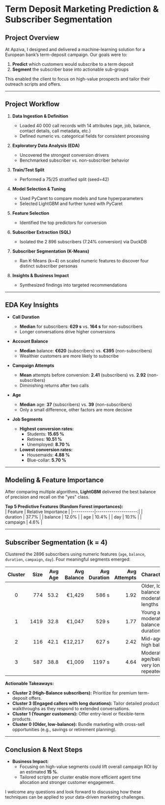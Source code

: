 # Term Deposit Marketing Prediction & Subscriber Segmentation

##  Project Overview  
At Apziva, I designed and delivered a machine-learning solution for a European bank’s term-deposit campaign. Our goals were to:

1. **Predict** which customers would subscribe to a term deposit  
2. **Segment** the subscriber base into actionable sub-groups  

This enabled the client to focus on high-value prospects and tailor their outreach scripts and offers.

---

## Project Workflow  
1. **Data Ingestion & Definition**  
   - Loaded 40 000 call records with 14 attributes (age, job, balance, contact details, call metadata, etc.)  
   - Defined numeric vs. categorical fields for consistent processing  

2. **Exploratory Data Analysis (EDA)**  
   - Uncovered the strongest conversion drivers  
   - Benchmarked subscriber vs. non-subscriber behavior  

3. **Train/Test Split**  
   - Performed a 75/25 stratified split (seed=42)

4. **Model Selection & Tuning**  
   - Used PyCaret to compare models and tune hyperparameters  
   - Selected LightGBM and further tuned with PyCaret 

5. **Feature Selection**  
   - Identified the top predictors for conversion  

6. **Subscriber Extraction (SQL)**  
   - Isolated the 2 896 subscribers (7.24% conversion) via DuckDB  

7. **Subscriber Segmentation (K-Means)**  
   - Ran K-Means (k=4) on scaled numeric features to discover four distinct subscriber personas  

8. **Insights & Business Impact**  
   - Synthesized findings into targeted recommendations  

---

## EDA Key Insights  
- **Call Duration**  
  - **Median** for subscribers: **629 s** vs. **164 s** for non-subscribers  
  - Longer conversations drive higher conversions  

- **Account Balance**  
  - **Median** balance: **€620** (subscribers) vs. **€395** (non-subscribers)  
  - Wealthier customers are more likely to subscribe  

- **Campaign Attempts**  
  - **Mean** attempts before conversion: **2.41** (subscribers) vs. **2.92** (non-subscribers)  
  - Diminishing returns after two calls  

- **Age**  
  - **Median** age: **37** (subscribers) vs. **39** (non-subscribers)  
  - Only a small difference, other factors are more decisive  

- **Job Segments**  
  - **Highest conversion rates:**  
    - Students: **15.65 %**  
    - Retirees: **10.51 %**  
    - Unemployed: **8.70 %**  
  - **Lowest conversion rates:**  
    - Housemaids: **4.88 %**  
    - Blue-collar: **5.70 %**  

---

## Modeling & Feature Importance  
After comparing multiple algorithms, **LightGBM** delivered the best balance of precision and recall on the "yes" class.  

**Top 5 Predictive Features (Random Forest importances):**  
| Feature   | Relative Importance |
|-----------|---------------------:|
| duration  |                37.7% |
| balance   |                12.0% |
| age       |                10.4% |
| day       |                10.1% |
| campaign  |                 4.6% |

---

## Subscriber Segmentation (k = 4)  
Clustered the 2896 subscribers using numeric features (`age`, `balance`, `duration`, `campaign`, `day`). Four meaningful segments emerged:

| Cluster | Size | Avg Age | Avg Balance | Avg Duration | Avg Attempts | Characteristics                               |
|:-------:|-----:|--------:|------------:|-------------:|-------------:|-----------------------------------------------|
| 0       |  774 |    53.2 |     €1,429  |       586 s  |        1.92  | Older, low balance, moderate call lengths     |
| 1       | 1419 |    32.8 |     €1,047  |       529 s  |        1.77  | Young adults, moderate balance & durations    |
| 2       |  116 |    42.1 |    €12,217  |       627 s  |        2.42  | Mid-age, very high balances                   |
| 3       |  587 |    38.8 |     €1,009  |      1197 s  |        4.64  | Moderate age/balance, very long & repeated calls |

**Actionable Takeaways:**  
- **Cluster 2 (High-Balance subscribers):** Prioritize for premium term-deposit offers.  
- **Cluster 3 (Engaged callers with long durations):** Tailor detailed product walkthroughs as they respond to extended conversations.  
- **Cluster 1 (Younger customers):** Offer entry-level or flexible-term products.  
- **Cluster 0 (Older, low-balance):** Bundle marketing with cross-sell opportunities (e.g., savings or retirement planning).

---

## Conclusion & Next Steps  
- **Business Impact:**  
  - Focusing on high-value segments could lift overall campaign ROI by an estimated **15 %**.  
  - Tailored scripts per cluster enable more efficient agent time allocation and stronger customer engagement.

I welcome any questions and look forward to discussing how these techniques can be applied to your data-driven marketing challenges.
